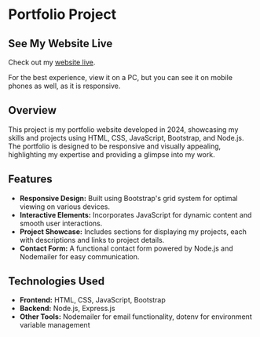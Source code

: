 <h1>Portfolio Project</h1>

<h2>See My Website Live</h2>
<p>Check out my <a href="https://portfolio-project-adit.onrender.com" target="_blank" rel="noopener noreferrer">website live</a>.</p>
<p>For the best experience, view it on a PC, but you can see it on mobile phones as well, as it is responsive.</p>

<h2>Overview</h2>
<p>
    This project is my portfolio website developed in 2024, showcasing my skills and projects using HTML, CSS, JavaScript, Bootstrap, and Node.js. The portfolio is designed to be responsive and visually appealing, highlighting my expertise and providing a glimpse into my work.
</p>

<h2>Features</h2>
<ul>
    <li><strong>Responsive Design:</strong> Built using Bootstrap's grid system for optimal viewing on various devices.</li>
    <li><strong>Interactive Elements:</strong> Incorporates JavaScript for dynamic content and smooth user interactions.</li>
    <li><strong>Project Showcase:</strong> Includes sections for displaying my projects, each with descriptions and links to project details.</li>
    <li><strong>Contact Form:</strong> A functional contact form powered by Node.js and Nodemailer for easy communication.</li>
</ul>

<h2>Technologies Used</h2>
<ul>
    <li><strong>Frontend:</strong> HTML, CSS, JavaScript, Bootstrap</li>
    <li><strong>Backend:</strong> Node.js, Express.js</li>
    <li><strong>Other Tools:</strong> Nodemailer for email functionality, dotenv for environment variable management</li>
</ul>

